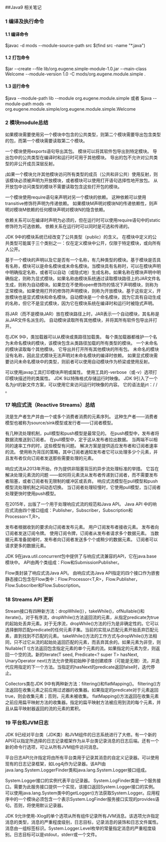 ##Java9 相关笔记
### 1 编译及执行命令
#### 1.1 编译命令
$javac -d mods --module-source-path src $(find src -name "*.java")

#### 1.2 打包命令
$jar --create --file lib/org.eugene.simple-module-1.0.jar --main-class Welcome --module-version 1.0 -C mods/org.eugene.module.simple .

#### 1.3 运行命令
$java --module-path lib --module org.eugene.module.simple
或者
$java --module-path mods -m org.eugene.module.simple/org.eugene.module.simple.Welcome

### 2 模块module总结
如果模块需要使用另一个模块中包含的公共类型，则第二个模块需要导出包含类型的包，而第一个模块需要读取第二个模块。

一个模块使用exports语句导出其包。 模块可以将其软件包导出到特定模块。 导出包中的公共类型在编译时和运行时可用于其他模块。 导出的包不允许对公共类型的非公开成员深层反射。

¡如果一个模块允许其他模块访问所有类型的成员（公共和非公共）使用反射，则该模块必须被声明为开放模块，或者模块可以使用打开语句选择性地开放包。 从开放包中访问类型的模块不需要读取包含这些打开包的模块。

一个模块使用require语句来声明对另一个模块的依赖。 这种依赖可以使用transitive修饰符声明为传递依赖。 如果模块M声明对模块N的传递依赖性，则声明对模块M依赖的任何模块声明对模块N的隐含依赖。

依赖关系可以在编译时声明为必须的，但在运行时可以使用require语句中的static修饰符为可选依赖。 依赖关系在运行时可以同时是可选和传递的。

JDK 9中的模块系统已经改变了公共类型（public）的含义。 在模块中定义的公共类型可能属于三个类别之一：仅在定义模块中公开，仅限于特定模块，或向所有人公开。

基于一个模块的声明以及它是否有一个名称，有几种类型的模块。基于模块是否具有名称，模块可以是命名模块或未命名模块。当模块具有名称时，可以在模块声明中明确指定名称，或者可以自动（或隐式地）生成名称。如果名称在模块声明中明确指定，则称为显式模块。如果名称由模块系统通过读取模块路径上的JAR文件名生成，则称为自动模块。如果您在不使用open修饰符的情况下声明模块，则称为正常模块。如果使用打开的修饰符声明模块，则称为开放模块。基于这些定义，开放模块也是显式模块和命名模块。自动模块是一个命名模块，因为它具有自动生成的名称，但它不是显式模块，因为它在模块系统在编译时和运行时被隐式声明。

将JAR（而不是模块JAR）放在模块路径上时，JAR表示一个自动模块，其名称是从JAR文件名派生的。 自动模块读取所有其他模块，并将其所有软件包导出并打开。

在JDK 9中，类加载器可以从模块或类路径加载类。 每个类加载器都维护一个名为未命名模块的模块，该模块包含从类路径加载的所有类型的模块。 一个未命名的模块读取每个其他模块。 它导出并打开所有其他模块的所有包。 未命名的模块没有名称，因此显式模块无法声明对未命名模块的编译时依赖。 如果显式模块需要访问未命名模块中的类型，则前者可以使用自动模块作为桥梁或使用反射。

可以使用javap工具打印模块声明或属性。 使用工具的-verbose（或-v）选项打印模块描述符的类属性。 JDK 9以特殊格式存储运行时映像。 JDK 9引入了一个名为jrt的新文件方案，可以使用它来访问运行时映像的内容。 它的语法是jrt：/ <module> / <path-to-a-file>。

### 17 响应式流（Reactive Streams）总结
流是生产者生产并由一个或多个消费者消费的元素序列。 这种生产者——消费者模型也被称为source/sink模型或发行者——订阅者模型。

有几种流处理机制，pull模型和push模型是最常见的。 在push模型中，发布者将数据流推送到订阅者。 在pull模型中，定于这从发布者拉出数据。 当两端不以相同的速率工作的时，这些模型有问题。 解决方案是提供适应发布者和订阅者速率的流。 使用称为背压的策略，其中订阅者通知发布者它可以处理多少个元素，并且发布者仅向订阅者发送那些需要处理的元素。

响应式流从2013年开始，作为提供非阻塞背压的异步流处理标准的举措。 它旨在解决处理元素流的问题 ——如何将元素流从发布者传递到订阅者，而不需要发布者阻塞，或者订阅者有无限制的缓冲区或丢弃。 响应式流模型在pull模型和push模型流处理机制之间动态切换。 当订阅者处理较慢时，它使用pull模型，当订阅者处理更快时使用push模型。

在2015年，出版了一个用于处理响应式流的规范和Java API。 Java API 中的响应式流由四个接口组成：Publisher<T>，Subscriber<T>，Subscription和Processor<T,R>。

发布者根据收到的要求向订阅者发布元素。 用户订阅发布者接收元素。 发布者向订阅者发送订阅令牌。 使用订阅令牌，订阅者从发布者请求多个数据元素。 当数据元素准备就绪时，发布者向订阅者发送多个个或稍少的数据元素。 订阅者可以请求更多的数据元素。

JDK 9在java.util.concurrent包中提供了与响应式流兼容的API，它在java.base模块中。 API由两个类组成：Flow和SubmissionPublisher<T>。

Flow类封装了响应式流Java API。 由响应式流Java API指定的四个接口作为嵌套静态接口包含在Flow类中：Flow.Processor<T,R>，Flow.Publisher<T>，Flow.Subscriber<T>和Flow.Subscription。

### 18 Streams API 更新

Stream接口有四种新方法：dropWhile()），takeWhile()，ofNullable()和iterate()。对于有序流，dropWhile()方法返回流的元素，从指定predicate为true的起始处丢弃元素。对于无序流，dropWhile()方法的行为是非确定性的。它可以选择删除匹配predicate的任何元素子集。当前的实现从匹配元素开始丢弃匹配元素，直到找到不匹配的元素。 takeWhile()方法的工作方式与dropWhile()方法相同，只不过它从流的起始处返回匹配的元素，而丢弃其余的。如果元素为非空，则Nullable(T t)方法返回包含指定元素的单个元素的流。如果指定的元素为空，则返回一个空的流。新的iterate(T seed, Predicate<? super T> hasNext, UnaryOperator<T> next)方法允许使用初始种子值创建顺序（可能是无限）流，并迭代应用指定的下一个方法。当指定的hasNext的predicate返回false时，迭代停止。

Collectors类在JDK 9中有两种新方法：filtering()和flatMapping()。 filtering()方法返回在收集元素之前应用过滤器的收集器。如果指定的predicate对于元素返回true，则会收集元素；否则，元素未被收集。 flatMapping()方法返回在收集元素之前应用扁平映射方法的收集器。指定的扁平映射方法被应用到流的每个元素，并且从扁平映射器返回的流的元素的累积。

### 19 平台和JVM日志
JDK 9已经对平台类（JDK类）和JVM组件的日志系统进行了大修。有一个新的API可以指定所选择的日志记录框架作为从平台类记录消息的日志后端。还有一个新的命令行选项，可让从所有JVM组件访问消息。

平台日志API允许指定将由所有平台类用于记录其消息的自定义记录器。可以使用现有的日志记录框架，如Log4j作为记录器。该API由java.lang.System.LoggerFinder类和java.lang.System.Logger接口组成。

System.Logger接口的实例代表平台记录器。 System.LogFinder类是一个服务接口。需要为此服务接口提供一个实现，该接口返回System.Logger接口的实例。可以使用java.lang.System类中的getLogger()方法获取System.Logger。应用程序中的一个模块必须包含一个表示System.LogFinder服务接口实现的provides语句。否则，将使用默认记录器。

JDK 9允许使用-Xlog的单个选项从所有组件记录所有JVM消息。该选项允许指定消息的类型，消息的严重程度级别，日志目标，记录消息的装饰和日志文件属性。消息由一组标签标识。System.Logger.Level枚举的常量指定消息的严重程度级别。日志目标可以是stdout，stderr或一个文件。

